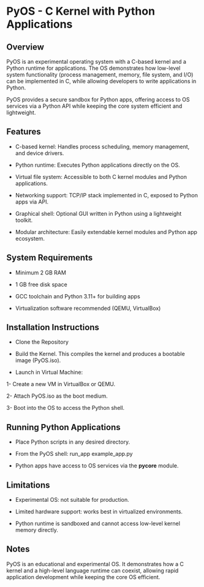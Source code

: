 # PyOS - C Kernel with Python Applications

## Overview

PyOS is an experimental operating system with a C-based kernel and a Python runtime for applications. The OS demonstrates how low-level system functionality (process management, memory, file system, and I/O) can be implemented in C, while allowing developers to write applications in Python.

PyOS provides a secure sandbox for Python apps, offering access to OS services via a Python API while keeping the core system efficient and lightweight.

## Features

- C-based kernel: Handles process scheduling, memory management, and device drivers.

- Python runtime: Executes Python applications directly on the OS.

- Virtual file system: Accessible to both C kernel modules and Python applications.

- Networking support: TCP/IP stack implemented in C, exposed to Python apps via API.

- Graphical shell: Optional GUI written in Python using a lightweight toolkit.

- Modular architecture: Easily extendable kernel modules and Python app ecosystem.


## System Requirements

- Minimum 2 GB RAM

- 1 GB free disk space

- GCC toolchain and Python 3.11+ for building apps

- Virtualization software recommended (QEMU, VirtualBox)


## Installation Instructions

- Clone the Repository

- Build the Kernel. This compiles the kernel and produces a bootable image (PyOS.iso).

- Launch in Virtual Machine:

1- Create a new VM in VirtualBox or QEMU.

2- Attach PyOS.iso as the boot medium.

3- Boot into the OS to access the Python shell.


## Running Python Applications

- Place Python scripts in any desired directory.

- From the PyOS shell:
run_app example_app.py

- Python apps have access to OS services via the **pycore** module.

## Limitations

- Experimental OS: not suitable for production.

- Limited hardware support: works best in virtualized environments.

- Python runtime is sandboxed and cannot access low-level kernel memory directly.

## Notes

PyOS is an educational and experimental OS. It demonstrates how a C kernel and a high-level language runtime can coexist, allowing rapid application development while keeping the core OS efficient.
